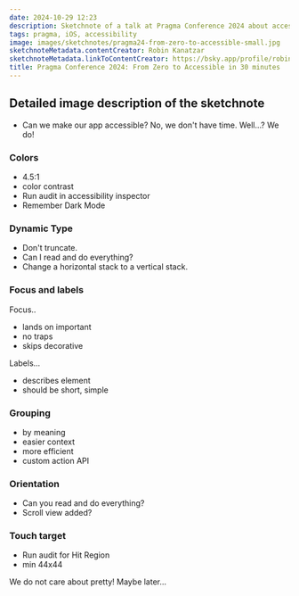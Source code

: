 ```yaml
---
date: 2024-10-29 12:23
description: Sketchnote of a talk at Pragma Conference 2024 about accessibility.
tags: pragma, iOS, accessibility
image: images/sketchnotes/pragma24-from-zero-to-accessible-small.jpg
sketchnoteMetadata.contentCreator: Robin Kanatzar
sketchnoteMetadata.linkToContentCreator: https://bsky.app/profile/robinkanatzar.bsky.social
title: Pragma Conference 2024: From Zero to Accessible in 30 minutes
---
```


## Detailed image description of the sketchnote

- Can we make our app accessible? No, we don't have time. Well...? We do!

### Colors

- 4.5:1
- color contrast
- Run audit in accessibility inspector
- Remember Dark Mode

### Dynamic Type

- Don't truncate.
- Can I read and do everything? 
- Change a horizontal stack to a vertical stack.

### Focus and labels

Focus..

- lands on important
- no traps
- skips decorative

Labels...

- describes element
- should be short, simple

### Grouping

- by meaning
- easier context
- more efficient
- custom action API

### Orientation

- Can you read and do everything?
- Scroll view added?

### Touch target

- Run audit for Hit Region 
- min 44x44

We do not care about pretty! Maybe later...

